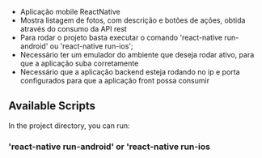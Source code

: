 <ul>
<li>Aplicação mobile ReactNative</li>
<li>Mostra listagem de fotos, com descrição e botões de ações, obtida através do consumo da API rest</li>
<li>Para rodar o projeto basta executar o comando 'react-native run-android' ou 'react-native run-ios';</li>
<li>Necessário ter um emulador do ambiente que deseja rodar ativo, para que a aplicação suba corretamente</li>
<li>Necessário que a aplicação backend esteja rodando no ip e porta configurados para que a aplicação front possa consumir</li>
</ul>  

## Available Scripts

In the project directory, you can run:

### 'react-native run-android' or 'react-native run-ios
